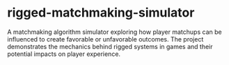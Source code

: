 # rigged-matchmaking-simulator
A matchmaking algorithm simulator exploring how player matchups can be influenced to create favorable or unfavorable outcomes. The project demonstrates the mechanics behind rigged systems in games and their potential impacts on player experience.
